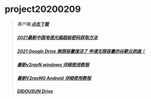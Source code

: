 # project20200209
>##### 客户端 [点击下载](https://github.com/DIDOUSUN/project20200209/wiki/DIDOU_demo--Client)
>##### [2021最新中国电信光猫超级密码获取方法](https://github.com/DIDOUSUN/project20200209/wiki/2021%E6%9C%80%E6%96%B0%E4%B8%AD%E5%9B%BD%E7%94%B5%E4%BF%A1%E5%85%89%E7%8C%AB%E8%B6%85%E7%BA%A7%E5%AF%86%E7%A0%81%E8%8E%B7%E5%8F%96%E6%96%B9%E6%B3%95)
>##### [2021 Google Drive 無限容量復活了 申请无限容量的谷歌云网盘！](https://github.com/DIDOUSUN/project20200209/wiki/2021-Google-Drive-%E7%84%A1%E9%99%90%E5%AE%B9%E9%87%8F%E5%BE%A9%E6%B4%BB%E4%BA%86-%E7%94%B3%E8%AF%B7%E6%97%A0%E9%99%90%E5%AE%B9%E9%87%8F%E7%9A%84%E8%B0%B7%E6%AD%8C%E4%BA%91%E7%BD%91%E7%9B%98%EF%BC%81)
>##### [最新v2rayN windows 详细使用教程](https://github.com/DIDOUSUN/project20200209/wiki/%E6%9C%80%E6%96%B0v2rayN-windows-%E8%AF%A6%E7%BB%86%E4%BD%BF%E7%94%A8%E6%95%99%E7%A8%8B)
>##### [最新V2rayNG Android 详细使用教程](https://github.com/DIDOUSUN/project20200209/wiki/%E6%9C%80%E6%96%B0V2rayNG--Android-%E8%AF%A6%E7%BB%86%E4%BD%BF%E7%94%A8%E6%95%99%E7%A8%8B)
>##### [DIDOUSUN Drive](https://fox.didousun.workers.dev)
